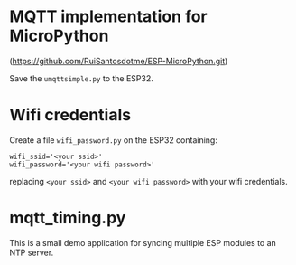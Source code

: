 # MQTT implementation for MicroPython

(https://github.com/RuiSantosdotme/ESP-MicroPython.git)

Save the `umqttsimple.py` to the ESP32.

# Wifi credentials

Create a file `wifi_password.py` on the ESP32 containing:

```
wifi_ssid='<your ssid>'
wifi_password='<your wifi password>'
```

replacing `<your ssid>` and `<your wifi password>` with your wifi credentials. 

# mqtt_timing.py

This is a small demo application for syncing multiple ESP modules to an NTP server. 